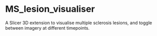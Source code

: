 # MS_lesion_visualiser
A Slicer 3D extension to visualise multiple sclerosis lesions, and toggle between imagery at different timepoints.
